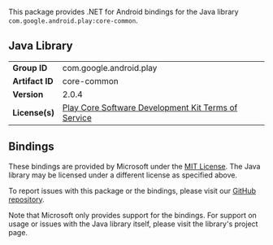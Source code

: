 This package provides .NET for Android bindings for the Java library `com.google.android.play:core-common`.

## Java Library

| | |
|-|-|
| **Group ID** | com.google.android.play |
| **Artifact ID** | core-common |
| **Version** | 2.0.4 |
| **License(s)** | [Play Core Software Development Kit Terms of Service](https://developer.android.com/guide/playcore/license) |

## Bindings

These bindings are provided by Microsoft under the [MIT License](https://opensource.org/licenses/MIT). The Java
library may be licensed under a different license as specified above.

To report issues with this package or the bindings, please visit our [GitHub repository](https://aka.ms/android-libraries).

Note that Microsoft only provides support for the bindings. For support on
usage or issues with the Java library itself, please visit the library's project page.

